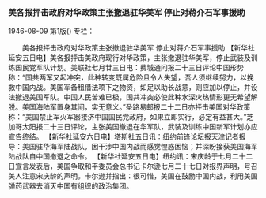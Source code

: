 ### 美各报抨击政府对华政策主张撤退驻华美军  停止对蒋介石军事援助

1946-08-09
第1版()
专栏：

　　美各报抨击政府对华政策主张撤退驻华美军
    停止对蒋介石军事援助
    【新华社延安五日电】美各报抨击美政府现行对华政策，主张撤退驻华美军，停止武装及训练国民党军队计划。美联社七月廿三日电：费城通问报二十三日评论中国形势称：“国共两军又起冲突，此种转变既属危险且令人失望，吾人须继续努力，以挽救中国内战。美国军备租借法项下之物资，如足以助长战意，则应加以停止，并设法撤退美国军队。中国人民苦难已极，国共冲突必使此种水深火热情形更无希望解脱。美国海陆军置身其间，实无意义。”圣路易邮报二十二日亦抨击美国对华政策称：“美国禁止军火军器接济中国国民党政府，如果立即实行，必定有益甚大。”芝加哥太阳报二十三日评论，主张美国撤退在华军队，武装及训练中国新军计划亦应宣告终结。
    【新华社延安六日电】塔斯社五日讯：纽约前锋论坛报天津记者报导：美国驻华海军陆战队，因干涉中国内战而感觉惶惑困恼；并深盼接获美国海军陆战队自中国撤退之命令。
    【新华社延安五日电】纽约讯：宋庆龄于七月二十二日宣言发表后，美国争取和平委员会总书记卡尔逊七月二十七日对报界声明，号召美人注意宋庆龄的声明。卡尔逊并指出：很可惜，美国在鼓励中国内战，利用美国弹药武器去消灭中国有组织的政治集团。
